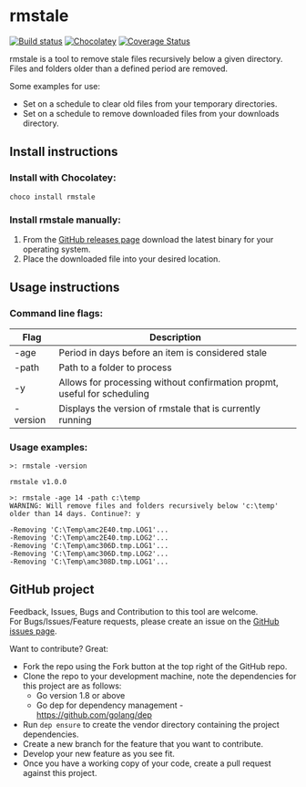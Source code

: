 # rmstale

[![Build status](https://ci.appveyor.com/api/projects/status/h83tgvpdo8icnl47/branch/master?svg=true)](https://ci.appveyor.com/project/danstis/rmstale/branch/master)
[![Chocolatey](https://img.shields.io/chocolatey/v/rmstale.svg)](https://chocolatey.org/packages/rmstale)
[![Coverage Status](https://coveralls.io/repos/github/danstis/rmstale/badge.svg?branch=master)](https://coveralls.io/github/danstis/rmstale?branch=master)

rmstale is a tool to remove stale files recursively below a given directory.  
Files and folders older than a defined period are removed.

Some examples for use:  
* Set on a schedule to clear old files from your temporary directories.
* Set on a schedule to remove downloaded files from your downloads directory.

## Install instructions

### Install with Chocolatey:

`choco install rmstale`

### Install rmstale manually:  
1. From the [GitHub releases page](https://github.com/danstis/rmstale/releases) download the latest binary for your operating system.
1. Place the downloaded file into your desired location.

## Usage instructions

### Command line flags:

| Flag | Description |
| -- | -- |
| -age | Period in days before an item is considered stale |
| -path | Path to a folder to process |
| -y | Allows for processing without confirmation propmt, useful for scheduling |
| -version | Displays the version of rmstale that is currently running |

### Usage examples:

```
>: rmstale -version

rmstale v1.0.0
```

```
>: rmstale -age 14 -path c:\temp
WARNING: Will remove files and folders recursively below 'c:\temp' older than 14 days. Continue?: y

-Removing 'C:\Temp\amc2E40.tmp.LOG1'...
-Removing 'C:\Temp\amc2E40.tmp.LOG2'...
-Removing 'C:\Temp\amc306D.tmp.LOG1'...
-Removing 'C:\Temp\amc306D.tmp.LOG2'...
-Removing 'C:\Temp\amc308D.tmp.LOG1'...
```

## GitHub project

Feedback, Issues, Bugs and Contribution to this tool are welcome.  
For Bugs/Issues/Feature requests, please create an issue on the [GitHub issues page](https://github.com/danstis/rmstale/issues). 

Want to contribute? Great: 
* Fork the repo using the Fork button at the top right of the GitHub repo.
* Clone the repo to your development machine, note the dependencies for this project are as follows:
	* Go version 1.8 or above
	* Go dep for dependency management - https://github.com/golang/dep
* Run `dep ensure` to create the vendor directory containing the project dependencies.
* Create a new branch for the feature that you want to contribute.
* Develop your new feature as you see fit.
* Once you have a working copy of your code, create a pull request against this project.
